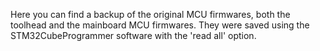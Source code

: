 Here you can find a backup of the original MCU firmwares, both the toolhead and the mainboard MCU firmwares. They were saved using the STM32CubeProgrammer software with the 'read all' option.
